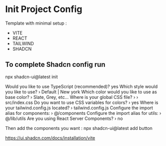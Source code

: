 # Init Project Config

Template with minimal setup :

- VITE
- REACT
- TAILWIND
- SHADCN

## To complete Shadcn config run

npx shadcn-ui@latest init

Would you like to use TypeScript (recommended)? yes
Which style would you like to use? › Default | New york
Which color would you like to use as base color? › Slate, Grey, etc...
Where is your global CSS file? › › src/index.css
Do you want to use CSS variables for colors? › yes
Where is your tailwind.config.js located? › tailwind.config.js
Configure the import alias for components: › @/components
Configure the import alias for utils: › @/lib/utils
Are you using React Server Components? › no

Then add the components you want :
npx shadcn-ui@latest add button

<https://ui.shadcn.com/docs/installation/vite>
